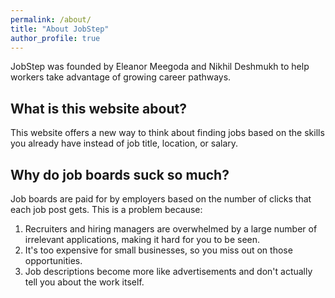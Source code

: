 ```yaml
---
permalink: /about/
title: "About JobStep"
author_profile: true
---
```


JobStep was founded by Eleanor Meegoda and Nikhil Deshmukh to help workers take advantage of growing career pathways.

## What is this website about?

This website offers a new way to think about finding jobs based on the skills you already have instead of job title, location, or salary.

## Why do job boards suck so much?

Job boards are paid for by employers based on the number of clicks that each job post gets. This is a problem because:
1.  Recruiters and hiring managers are overwhelmed by a large number of irrelevant applications, making it hard for you to be seen.
2.  It's too expensive for small businesses, so you miss out on those opportunities.
3.  Job descriptions become more like advertisements and don't actually tell you about the work itself.
